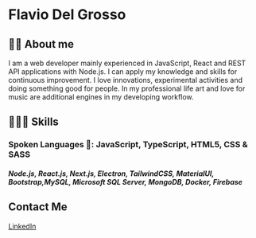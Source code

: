 # Flavio Del Grosso

## ✍🏼 About me 

I am a web developer mainly experienced in JavaScript, React and REST API applications with Node.js.
I can apply my knowledge and skills for continuous improvement.
I love innovations, experimental activities and doing something good for people.
In my professional life art and love for music are additional engines in my developing workflow.

## 👨🏼‍💻 Skills
### Spoken Languages 👅: JavaScript, TypeScript, HTML5, CSS & SASS

##### Node.js, React.js, Next.js, Electron, TailwindCSS, MaterialUI, Bootstrap,MySQL, Microsoft SQL Server, MongoDB, Docker, Firebase

## Contact Me 

[LinkedIn](https://www.linkedin.com/in/flavio-del-grosso)
